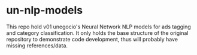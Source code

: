 # un-nlp-models

This repo hold v01 unegocio's Neural Network NLP models for ads tagging and category classification.
It only holds the base structure of the original repository to demonstrate code development, thus will probably have missing references/data.